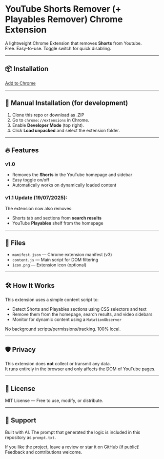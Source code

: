 # YouTube Shorts Remover (+ Playables Remover) Chrome Extension

A lightweight Chrome Extension that removes **Shorts** from Youtube.  
Free. Easy-to-use. Toggle switch for quick disabling. 

---

## 📦 Installation

[Add to Chrome](https://chrome.google.com/webstore/detail/youtube-shorts-playables/dilmoegnonbiadmhbmaehnhogjlkikdp) 

---

## 🧩 Manual Installation (for development)

1. Clone this repo or download as .ZIP
2. Go to `chrome://extensions` in Chrome.
3. Enable **Developer Mode** (top right).
4. Click **Load unpacked** and select the extension folder.

---

## 🔥 Features

### v1.0

- Removes the **Shorts** in the YouTube homepage and sidebar
- Easy toggle on/off
- Automatically works on dynamically loaded content  

### **v1.1 Update (19/07/2025):**
The extension now also removes:
- Shorts tab and sections from **search results**   
- YouTube **Playables** shelf from the homepage

---

## 📁 Files

- `manifest.json` — Chrome extension manifest (v3)
- `content.js` — Main script for DOM filtering
- `icon.png` — Extension icon (optional)

---

## 🛠️ How It Works

This extension uses a simple content script to:

- Detect Shorts and Playables sections using CSS selectors and text
- Remove them from the homepage, search results, and video sidebars
- Monitor for dynamic content using a `MutationObserver`

No background scripts/permissions/tracking. 100% local.

---

## 🛡️ Privacy

This extension does **not** collect or transmit any data.  
It runs entirely in the browser and only affects the DOM of YouTube pages.

---

## 📜 License

MIT License — Free to use, modify, or distribute.

---

## 🙏 Support

Built with AI. The prompt that generated the logic is included in this repository as `prompt.txt`.

If you like the project, leave a review or star it on GitHub (if public)!  
Feedback and contributions welcome.
